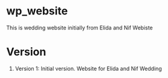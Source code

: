 # wp_website
This is wedding website initially from Elida and Nif Webiste

# Version
1. Version 1: Initial version. Website for Elida and Nif Wedding
